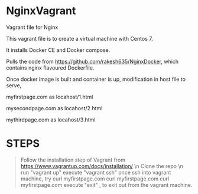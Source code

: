 # NginxVagrant
Vagrant file for Nginx

This vagrant file is to create a virtual machine with Centos 7.

It installs Docker CE and Docker compose.

Pulls the code from https://github.com/rakesh635/NginxDocker, which contains nginx flavoured Dockerfile.

Once docker image is built and container is up, modification in host file to serve,

myfirstpage.com as locahost/1.html

mysecondpage.com as locahost/2.html

mythirdpage.com as locahost/3.html

# STEPS

> Follow the installation step of Vagrant from https://www.vagrantup.com/docs/installation/ \n
> Clone the repo \n
> run "vagrant up"
> execute "vagrant ssh"
> once ssh into vagrant machine, try
  curl myfirstpage.com
  curl myfirstpage.com
  curl myfirstpage.com
> execute "exit" , to exit out from the vagrant machine.


